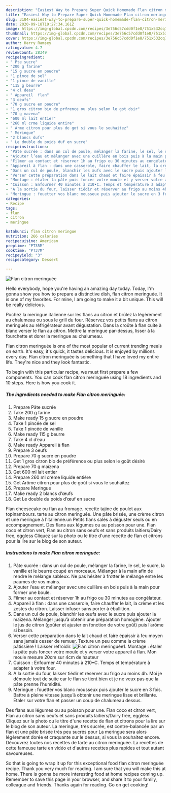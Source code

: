 ```yaml
---
description: "Easiest Way to Prepare Super Quick Homemade Flan citron meringuée"
title: "Easiest Way to Prepare Super Quick Homemade Flan citron meringuée"
slug: 3104-easiest-way-to-prepare-super-quick-homemade-flan-citron-meringuee
date: 2020-09-18T19:27:34.161Z
image: https://img-global.cpcdn.com/recipes/3e756c57cdd0f1e8/751x532cq70/flan-citron-meringuee-photo-principale-de-la-recette.jpg
thumbnail: https://img-global.cpcdn.com/recipes/3e756c57cdd0f1e8/751x532cq70/flan-citron-meringuee-photo-principale-de-la-recette.jpg
cover: https://img-global.cpcdn.com/recipes/3e756c57cdd0f1e8/751x532cq70/flan-citron-meringuee-photo-principale-de-la-recette.jpg
author: Harry Ramsey
ratingvalue: 4.7
reviewcount: 28349
recipeingredient:
- " Pte sucre"
- "200 g farine"
- "15 g sucre en poudre"
- "1 pince de sel"
- "1 pince de vanille"
- "115 g beurre"
- "4 cl deau"
- " Appareil  flan"
- "3 oeufs"
- "70 g sucre en poudre"
- "1 gros citron bio de prfrence ou plus selon le got dsir"
- "70 g mazena"
- "600 ml lait entier"
- "260 ml crme liquide entire"
- " Arme citron pour plus de got si vous le souhaitez"
- " Meringue"
- "2 blancs dufs"
- " Le double du poids duf en sucre"
recipeinstructions:
- "Pâte sucrée : dans un cul de poule, mélanger la farine, le sel, le sucre, la vanille et le beurre coupé en morceaux. Mélanger à la main afin de rendre le mélange sableux. Ne pas hésiter à frotter le mélange entre les paumes de vos mains."
- "Ajouter l’eau et mélanger avec une cuillère en bois puis à la main pour former une boule."
- "Filmer au contact et réserver 1h au frigo ou 30 minutes au congélateur."
- "Appareil à flan : dans une casserole, faire chauffer le lait, la crème et les zestes du citron. Laisser infuser sans porter à ébullition."
- "Dans un cul de poule, blanchir les œufs avec le sucre puis ajouter la maïzena. Mélanger jusqu’à obtenir une préparation homogène. Ajouter le jus de citron (goûter et ajuster en fonction de votre goût) puis l’arôme si besoin."
- "Verser cette préparation dans le lait chaud et faire épaissir à feu moyen sans jamais cesser de remuer. Texture un peu comme la crème pâtissière ! Laisser refroidir."
- "Montage : étaler la pâte puis foncer votre moule et y verser votre appareil à flan. Mon moule mesure 20cm sur 4cm de hauteur"
- "Cuisson : Enfourner 40 minutes à 210•C. Temps et température à adapter à votre four."
- "A la sortie du four, laisser tiédir et réserver au frigo au moins 4h. Moi je démoule tout de suite car le flan se tient bien et je ne veux pas que la pâte prenne l’humidité."
- "Meringue : fouetter vos blanc mousseux puis ajouter le sucre en 3 fois. Battre à pleine vitesse jusqu’à obtenir une meringue lisse et brillante. Étaler sur votre flan et passer un coup de chalumeau dessus."
categories:
- Recipe
tags:
- flan
- citron
- meringue

katakunci: flan citron meringue 
nutrition: 266 calories
recipecuisine: American
preptime: "PT35M"
cooktime: "PT37M"
recipeyield: "3"
recipecategory: Dessert

---
```



![Flan citron meringuée](https://img-global.cpcdn.com/recipes/3e756c57cdd0f1e8/751x532cq70/flan-citron-meringuee-photo-principale-de-la-recette.jpg)

Hello everybody, hope you're having an amazing day today. Today, I'm gonna show you how to prepare a distinctive dish, flan citron meringuée. It is one of my favorites. For mine, I am going to make it a bit unique. This will be really delicious.

Pochez la meringue italienne sur les flans au citron et brûlez la légèrement au chalumeau ou sous le grill du four. Réservez vos petits flans au citron meringués au réfrigérateur avant dégustation. Dans la croûte à flan cuite à blanc verser le flan au citron. Mettre la meringue par-dessus, lisser à la fourchette et dorer la meringue au chalumeau.

Flan citron meringuée is one of the most popular of current trending meals on earth. It's easy, it's quick, it tastes delicious. It is enjoyed by millions every day. Flan citron meringuée is something that I have loved my entire life. They're nice and they look fantastic.


To begin with this particular recipe, we must first prepare a few components. You can cook flan citron meringuée using 18 ingredients and 10 steps. Here is how you cook it.

<!--inarticleads1-->

##### The ingredients needed to make Flan citron meringuée:

1. Prepare  Pâte sucrée
1. Take 200 g farine
1. Make ready 15 g sucre en poudre
1. Take 1 pincée de sel
1. Take 1 pincée de vanille
1. Make ready 115 g beurre
1. Take 4 cl d’eau
1. Make ready  Appareil à flan
1. Prepare 3 oeufs
1. Prepare 70 g sucre en poudre
1. Get 1 gros citron bio de préférence ou plus selon le goût désiré
1. Prepare 70 g maïzena
1. Get 600 ml lait entier
1. Prepare 260 ml crème liquide entière
1. Get  Arôme citron pour plus de goût si vous le souhaitez
1. Prepare  Meringue
1. Make ready 2 blancs d’œufs
1. Get  Le double du poids d’œuf en sucre


Flan cheesecake ou flan au fromage. recette tajine de poulet aux topinambours. tarte au citron meringuée. Une pâte brisée, une crème citron et une meringue à l&#39;italienne.un Petits flans salés à déguster seuls ou en accompagnement. Des flans aux légumes ou au poisson pour une. Flan coco et citron vert, Flan au citron sans oeufs et sans produits laitiers/Dairy free, eggless Cliquez sur la photo ou le titre d&#39;une recette de flan et citrons pour la lire sur le blog de son auteur. 

<!--inarticleads2-->

##### Instructions to make Flan citron meringuée:

1. Pâte sucrée : dans un cul de poule, mélanger la farine, le sel, le sucre, la vanille et le beurre coupé en morceaux. Mélanger à la main afin de rendre le mélange sableux. Ne pas hésiter à frotter le mélange entre les paumes de vos mains.
1. Ajouter l’eau et mélanger avec une cuillère en bois puis à la main pour former une boule.
1. Filmer au contact et réserver 1h au frigo ou 30 minutes au congélateur.
1. Appareil à flan : dans une casserole, faire chauffer le lait, la crème et les zestes du citron. Laisser infuser sans porter à ébullition.
1. Dans un cul de poule, blanchir les œufs avec le sucre puis ajouter la maïzena. Mélanger jusqu’à obtenir une préparation homogène. Ajouter le jus de citron (goûter et ajuster en fonction de votre goût) puis l’arôme si besoin.
1. Verser cette préparation dans le lait chaud et faire épaissir à feu moyen sans jamais cesser de remuer. Texture un peu comme la crème pâtissière ! Laisser refroidir.
<img src="//assets-global.cpcdn.com/assets/icons/button_play-2c75c40dde080a61004c1f40b05d8f140eaff45d7e9e6481dc71c63d2e7c4909.png" alt="Flan citron meringuée">1. Montage : étaler la pâte puis foncer votre moule et y verser votre appareil à flan. Mon moule mesure 20cm sur 4cm de hauteur
1. Cuisson : Enfourner 40 minutes à 210•C. Temps et température à adapter à votre four.
1. A la sortie du four, laisser tiédir et réserver au frigo au moins 4h. Moi je démoule tout de suite car le flan se tient bien et je ne veux pas que la pâte prenne l’humidité.
1. Meringue : fouetter vos blanc mousseux puis ajouter le sucre en 3 fois. Battre à pleine vitesse jusqu’à obtenir une meringue lisse et brillante. Étaler sur votre flan et passer un coup de chalumeau dessus.


Des flans aux légumes ou au poisson pour une. Flan coco et citron vert, Flan au citron sans oeufs et sans produits laitiers/Dairy free, eggless Cliquez sur la photo ou le titre d&#39;une recette de flan et citrons pour la lire sur le blog de son auteur. La meringue, très sucrée, est contre-balancée par un flan et une pâte brisée très peu sucrés pour La meringue sera alors légèrement dorée et craquante sur le dessus, si vous la souhaitez encore. Découvrez toutes nos recettes de tarte au citron meringuée. La recettes de cette fameuse tarte en vidéo et d&#39;autres recettes plus rapides et tout autant savoureuses. 

So that is going to wrap it up for this exceptional food flan citron meringuée recipe. Thank you very much for reading. I am sure that you will make this at home. There is gonna be more interesting food at home recipes coming up. Remember to save this page in your browser, and share it to your family, colleague and friends. Thanks again for reading. Go on get cooking!
